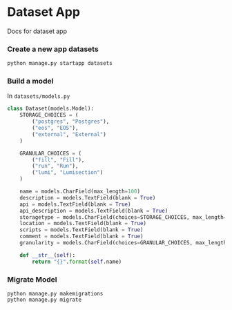 # Dataset App
Docs for dataset app



### Create a new app **datasets**
```python
python manage.py startapp datasets
```

### Build a model 
In `datasets/models.py` 

```python
class Dataset(models.Model):
    STORAGE_CHOICES = (
        ("postgres", "Postgres"),
        ("eos", "EOS"),
        ("external", "External")
    )

    GRANULAR_CHOICES = (
        ("fill", "Fill"),
        ("run", "Run"),
        ("lumi", "Lumisection")
    )

    name = models.CharField(max_length=100)
    description = models.TextField(blank = True)
    api = models.TextField(blank = True)
    api_description = models.TextField(blank = True)
    storagetype = models.CharField(choices=STORAGE_CHOICES, max_length=50)
    location = models.TextField(blank = True)
    scripts = models.TextField(blank = True)
    comment = models.TextField(blank = True)
    granularity = models.CharField(choices=GRANULAR_CHOICES, max_length=50)

    def __str__(self):
        return "{}".format(self.name)
```

### Migrate Model

```
python manage.py makemigrations
python manage.py migrate
```